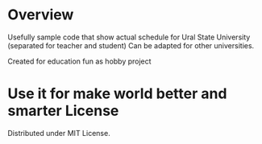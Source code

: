 
Overview
========
Usefully sample code that show actual schedule for Ural State University (separated for teacher and student)
Can be adapted for other universities.

Created for education fun as hobby project

Use it for make world better and smarter
License
=======
Distributed under MIT License.